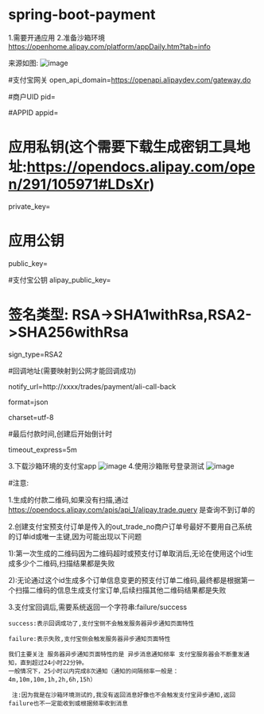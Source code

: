 # spring-boot-payment

1.需要开通应用
2.准备沙箱环境
https://openhome.alipay.com/platform/appDaily.htm?tab=info

来源如图: ![image](https://github.com/a736875071/spring-boot-payment/blob/master/src/main/resources/img/%E5%9F%BA%E7%A1%80%E7%8E%AF%E5%A2%83%E9%85%8D%E7%BD%AE%E6%9D%A5%E6%BA%90.png)

#支付宝网关
open_api_domain=https://openapi.alipaydev.com/gateway.do

#商户UID
pid=

#APPID
appid=

# 应用私钥(这个需要下载生成密钥工具地址:https://opendocs.alipay.com/open/291/105971#LDsXr)
private_key=

# 应用公钥
public_key=

#支付宝公钥
alipay_public_key=

# 签名类型: RSA->SHA1withRsa,RSA2->SHA256withRsa
sign_type=RSA2

#回调地址(需要映射到公网才能回调成功)

notify_url=http://xxxx/trades/payment/ali-call-back

format=json

charset=utf-8

#最后付款时间,创建后开始倒计时

timeout_express=5m

3.下载沙箱环境的支付宝app
![image](https://github.com/a736875071/spring-boot-payment/blob/master/src/main/resources/img/%E6%B2%99%E6%BC%8F%E7%8E%AF%E5%A2%83app.jpg)
4.使用沙箱账号登录测试
![image](https://github.com/a736875071/spring-boot-payment/blob/master/src/main/resources/img/%E6%B2%99%E6%BC%8F%E7%8E%AF%E5%A2%83%E8%B4%A6%E5%8F%B7.jpg)

#注意:

1.生成的付款二维码,如果没有扫描,通过
https://opendocs.alipay.com/apis/api_1/alipay.trade.query
是查询不到订单的

2.创建支付宝预支付订单是传入的out_trade_no商户订单号最好不要用自己系统的订单id或唯一主键,因为可能出现以下问题

 1):第一次生成的二维码因为二维码超时或预支付订单取消后,无论在使用这个id生成多少个二维码,扫描结果都是失败
 
 2):无论通过这个id生成多个订单信息变更的预支付订单二维码,最终都是根据第一个扫描二维码的信息生成支付宝订单,后续扫描其他二维码结果都是失败     
 
3.支付宝回调后,需要系统返回一个字符串:failure/success

    success:表示回调成功了,支付宝侧不会触发服务器异步通知页面特性 
    
    failure:表示失败,支付宝侧会触发服务器异步通知页面特性 
    
    我们主要关注 服务器异步通知页面特性的是 异步消息通知频率 支付宝服务器会不断重发通知，直到超过24小时22分钟。
    一般情况下，25小时以内完成8次通知（通知的间隔频率一般是：4m,10m,10m,1h,2h,6h,15h）
    
     注:因为我是在沙箱环境测试的,我没有返回消息好像也不会触发支付宝异步通知,返回failure也不一定能收到或根据频率收到消息
                  

